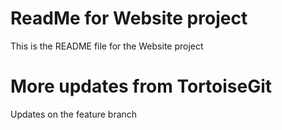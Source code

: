 # ReadMe for Website project

This is the README file for the Website project

# More updates from TortoiseGit

Updates on the  feature branch
